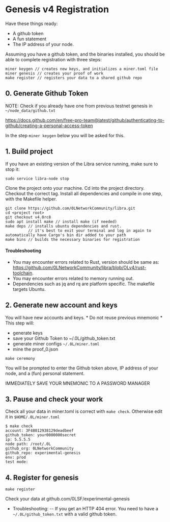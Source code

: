 # Genesis v4 Registration

Have these things ready:
- A github token
- A fun statement
- The IP address of your node.

Assuming you have a github token, and the binaries installed, you should be able to complete registration with three steps:
```
miner keygen // creates new keys, and initializes a miner.toml file
miner genesis // creates your proof of work
make register // registers your data to a shared github repo

```

## 0. Generate Github Token

NOTE: Check if you already have one from previous testnet genesis in `~/node_data/github.txt`

https://docs.github.com/en/free-pro-team@latest/github/authenticating-to-github/creating-a-personal-access-token

In the step `miner keygen` below you will be asked for this.

## 1.  Build project

If you have an existing version of the Libra service running, make sure to stop it:
```
sudo service libra-node stop
```

Clone the project onto your machine. Cd into the project directory. Checkout the correct tag. Install all dependencies and compile in one step, with the Makefile helper.

```
git clone https://github.com/0LNetworkCommunity/libra.git
cd <project root>
git checkout v4.0rc8
sudo apt install make // install make (if needed)
make deps // installs ubuntu dependencies and rust.
          // it's best to exit your terminal and log in again to automatically have Cargo's bin dir added to your path
make bins // builds the necessary binaries for registration
```


#### Troubleshooting
* You may encounter errors related to Rust, version should be same as: https://github.com/0LNetworkCommunity/libra/blob/OLv4/rust-toolchain.
* You may encounter errors related to memory running out.
* Dependencies such as jq and rq are platform specific. The makefile targets Ubuntu.

## 2. Generate new account and keys

You will have new accounts and keys. * Do not reuse previous mnemonic *
This step will:

- generate keys
- save your Github Token to ~/.0L/github_token.txt
- generate miner configs `~/.0L/miner.toml`
- mine the proof_0.json

```
make ceremony
```

You will be prompted to enter the Github token above, IP address of your node, and a (fun) personal statement.

IMMEDIATELY SAVE YOUR MNEMONIC TO A PASSWORD MANAGER


## 3. Pause and check your work ##
Check all your data in miner.toml is correct with `make check`. Otherwise edit it in `$HOME/.0L/miner.toml`
```
$ make check
account: 3F48012938129deadbeef
github_token: your0000000secret
ip: 5.5.5.5
node path: /root/.0L
github_org: 0LNetworkCommunity
github_repo: experimental-genesis
env: prod
test mode:
```


## 4. Register for genesis

```
make register
```

Check your data at github.com/0LSF/experimental-genesis

- Troubleshooting:
-- If you get an HTTP 404 error. You need to have a `~/.0L/github_token.txt` with a valid github token.
